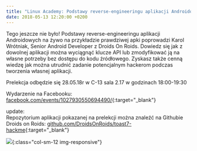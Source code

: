 ```yaml
---
title: "Linux Academy: Podstawy reverse-engineeringu aplikacji Androidowych"
date: 2018-05-13 12:20:00 +0200
---
```


Tego jeszcze nie było! Podstawy reverse-engineeringu aplikacji Androidowych na żywo na przykładzie prawdziwej apki poprowadzi Karol Wrótniak, Senior Android Developer z Droids On Roids. Dowiedz się jak z dowolnej aplikacji można wyciągnąć klucze API lub zmodyfikować ją na własne potrzeby bez dostępu do kodu źródłowego. Zyskasz także cenną wiedzę jak można utrudnić zadanie potencjalnym hackerom podczas tworzenia własnej aplikacji.

Prelekcja odbędzie się 28.05.18r w C-13 sala 2.17 w godzinach 18:00-19:30

Wydarzenie na Facebooku:
<br>
[facebook.com/events/1027930550694490/](https://web.facebook.com/events/1027930550694490/){:target="_blank"}

update:
<br>
Repozytorium aplikacji pokazanej na prelekcji można znaleźć na Githubie Droids on Roids:
[github.com/DroidsOnRoids/toast7-hackme](https://github.com/DroidsOnRoids/toast7-hackme){:target="_blank"}

![](blog/la-android-hack.jpg){:class="col-sm-12 img-responsive"}
